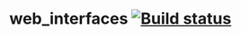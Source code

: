 # web_interfaces [![Build status](https://ci.appveyor.com/api/projects/status/653y61i59eltpmvw?svg=true)](https://ci.appveyor.com/project/Kalynovavs/web-interfaces)
